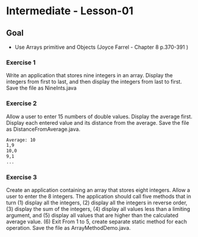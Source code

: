 # Intermediate - Lesson-01

## Goal
* Use Arrays primitive and Objects (Joyce Farrel - Chapter 8 p.370-391   )


### Exercise 1
Write an application that stores nine integers in an array. Display the integers
from first to last, and then display the integers from last to first. Save the file as
NineInts.java

### Exercise 2
Allow a user to enter 15 numbers of double values. Display the average first.
Display each entered value and its distance from the average. Save the file as DistanceFromAverage.java.

```bash
Average: 10
1,9
10,0
9,1
...
```

### Exercise 3
Create an application containing an array that stores eight integers. 
Allow a user to enter the 8 integers. 
The application should call five methods that in turn 
(1) display all the integers,
(2) display all the integers in reverse order, 
(3) display the sum of the integers,
(4) display all values less than a limiting argument, and 
(5) display all values that are higher than the calculated average value. 
(6) Exit
From 1 to 5, create separate static method for each operation.
Save the file as ArrayMethodDemo.java.